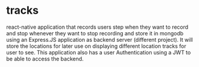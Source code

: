 # tracks
react-native application that records users step when they want to record and stop whenever they want to stop recording and store it in mongodb using an Express.JS application as backend server (different project). It will store the locations for later use on displaying different location tracks for user to see. This application also has a user Authentication using a JWT to be able to access the backend. 
